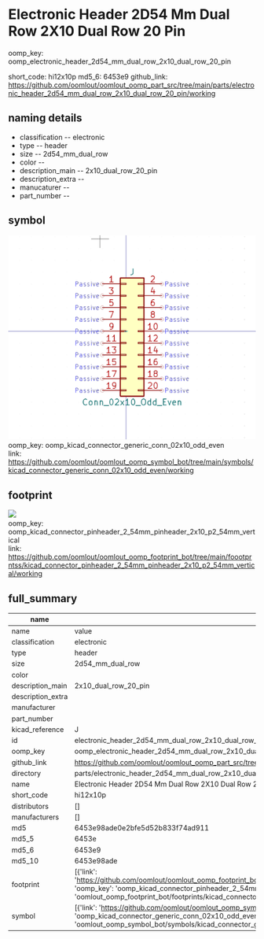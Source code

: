 # Electronic Header 2D54 Mm Dual Row 2X10 Dual Row 20 Pin
oomp_key: oomp_electronic_header_2d54_mm_dual_row_2x10_dual_row_20_pin 


short_code: hi12x10p
md5_6: 6453e9
github_link: https://github.com/oomlout/oomlout_oomp_part_src/tree/main/parts/electronic_header_2d54_mm_dual_row_2x10_dual_row_20_pin/working
## naming details
* classification -- electronic
* type -- header
* size -- 2d54_mm_dual_row
* color -- 
* description_main -- 2x10_dual_row_20_pin
* description_extra -- 
* manucaturer -- 
* part_number -- 



## symbol

![](symbol/0/working/working_600.png)  
oomp_key: oomp_kicad_connector_generic_conn_02x10_odd_even  
link: https://github.com/oomlout/oomlout_oomp_symbol_bot/tree/main/symbols/kicad_connector_generic_conn_02x10_odd_even/working  

## footprint

![](footprint/0/working/working_600.png)  
oomp_key: oomp_kicad_connector_pinheader_2_54mm_pinheader_2x10_p2_54mm_vertical  
link: https://github.com/oomlout/oomlout_oomp_footprint_bot/tree/main/foootprntss/kicad_connector_pinheader_2_54mm_pinheader_2x10_p2_54mm_vertical/working  

## full_summary
| name | value | 
| --- | --- | 
| name | value | 
| classification | electronic | 
| type | header | 
| size | 2d54_mm_dual_row | 
| color |  | 
| description_main | 2x10_dual_row_20_pin | 
| description_extra |  | 
| manufacturer |  | 
| part_number |  | 
| kicad_reference | J | 
| id | electronic_header_2d54_mm_dual_row_2x10_dual_row_20_pin | 
| oomp_key | oomp_electronic_header_2d54_mm_dual_row_2x10_dual_row_20_pin | 
| github_link | https://github.com/oomlout/oomlout_oomp_part_src/tree/main/parts/electronic_header_2d54_mm_dual_row_2x10_dual_row_20_pin/working | 
| directory | parts/electronic_header_2d54_mm_dual_row_2x10_dual_row_20_pin | 
| name | Electronic Header 2D54 Mm Dual Row 2X10 Dual Row 20 Pin | 
| short_code | hi12x10p | 
| distributors | [] | 
| manufacturers | [] | 
| md5 | 6453e98ade0e2bfe5d52b833f74ad911 | 
| md5_5 | 6453e | 
| md5_6 | 6453e9 | 
| md5_10 | 6453e98ade | 
| footprint | [{'link': 'https://github.com/oomlout/oomlout_oomp_footprint_bot/tree/main/foootprntss/kicad_connector_pinheader_2_54mm_pinheader_2x10_p2_54mm_vertical', 'oomp_key': 'oomp_kicad_connector_pinheader_2_54mm_pinheader_2x10_p2_54mm_vertical', 'directory': 'oomlout_oomp_footprint_bot/footprints/kicad_connector_pinheader_2_54mm_pinheader_2x10_p2_54mm_vertical//working/working.kicad_mod'}] | 
| symbol | [{'link': 'https://github.com/oomlout/oomlout_oomp_symbol_bot/tree/main/symbols/kicad_connector_generic_conn_02x10_odd_even', 'oomp_key': 'oomp_kicad_connector_generic_conn_02x10_odd_even', 'directory': 'oomlout_oomp_symbol_bot/symbols/kicad_connector_generic_conn_02x10_odd_even//working/working.kicad_sym'}] | 
